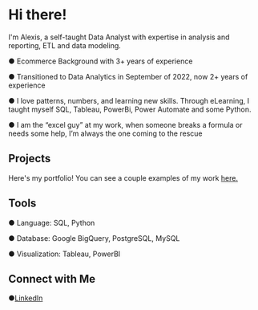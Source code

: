 # Hi there! 

I'm Alexis, a self-taught Data Analyst with expertise in analysis and reporting, ETL and data modeling.

●	Ecommerce Background with 3+ years of experience 

●	Transitioned to Data Analytics in September of 2022, now 2+ years of experience

●	I love patterns, numbers, and learning new skills. Through eLearning, I taught myself SQL, Tableau, PowerBi, Power Automate and some Python.

●	I am the “excel guy” at my work, when someone breaks a formula or needs some help, I’m always the one coming to the rescue 


## Projects
Here's my portfolio! You can see a couple examples of my work [here.](https://github.com/atpatton13)


## Tools

● Language: SQL, Python

● Database: Google BigQuery, PostgreSQL, MySQL

● Visualization: Tableau, PowerBI

## Connect with Me

●[LinkedIn](https://www.linkedin.com/in/alexis-patton-644097166/)
